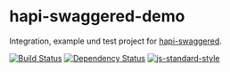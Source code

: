 # hapi-swaggered-demo
Integration, example und test project for [hapi-swaggered](https://github.com/z0mt3c/hapi-swaggered).

[![Build Status](https://travis-ci.org/z0mt3c/hapi-swaggered-demo.png)](https://travis-ci.org/z0mt3c/hapi-swaggered-demo)
[![Dependency Status](https://gemnasium.com/z0mt3c/hapi-swaggered-demo.png)](https://gemnasium.com/z0mt3c/hapi-swaggered-demo)
[![js-standard-style](https://img.shields.io/badge/code%20style-standard-brightgreen.svg?style=flat)](https://github.com/feross/standard)
